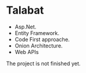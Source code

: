 # Talabat
* Asp.Net.
* Entity Framework.
* Code First approache.
* Onion Architecture.
* Web APIs
  
The project is not finished yet.
